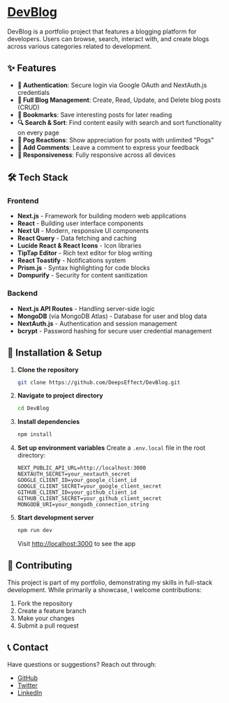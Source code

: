 # [DevBlog](https://dev-blog-chi.vercel.app/)

DevBlog is a portfolio project that features a blogging platform for developers. Users can browse, search, interact with, and create blogs across various categories related to development.

## ✨ Features

- **🔐 Authentication**: Secure login via Google OAuth and NextAuth.js credentials
- **📝 Full Blog Management**: Create, Read, Update, and Delete blog posts (CRUD)
- **🔖 Bookmarks**: Save interesting posts for later reading
- **🔍 Search & Sort**: Find content easily with search and sort functionality on every page
- **👏 Pog Reactions**: Show appreciation for posts with unlimited "Pogs"
- **💬 Add Comments**: Leave a comment to express your feedback
- **📱 Responsiveness**: Fully responsive across all devices

## 🛠️ Tech Stack

### Frontend

- **Next.js** - Framework for building modern web applications
- **React** - Building user interface components
- **Next UI** - Modern, responsive UI components
- **React Query** - Data fetching and caching
- **Lucide React & React Icons** - Icon libraries
- **TipTap Editor** - Rich text editor for blog writing 
- **React Toastify** - Notifications system
- **Prism.js** - Syntax highlighting for code blocks
- **Dompurify** - Security for content sanitization

### Backend

- **Next.js API Routes** - Handling server-side logic
- **MongoDB** (via MongoDB Atlas) - Database for user and blog data
- **NextAuth.js** - Authentication and session management
- **bcrypt** - Password hashing for secure user credential management

## 🚀 Installation & Setup

1. **Clone the repository**

   ```bash
   git clone https://github.com/DeepsEffect/DevBlog.git
   ```

2. **Navigate to project directory**

   ```bash
   cd DevBlog
   ```

3. **Install dependencies**

   ```bash
   npm install
   ```

4. **Set up environment variables**
   Create a `.env.local` file in the root directory:

   ```
   NEXT_PUBLIC_API_URL=http://localhost:3000
   NEXTAUTH_SECRET=your_nextauth_secret
   GOOGLE_CLIENT_ID=your_google_client_id
   GOOGLE_CLIENT_SECRET=your_google_client_secret
   GITHUB_CLIENT_ID=your_github_client_id
   GITHUB_CLIENT_SECRET=your_github_client_secret
   MONGODB_URI=your_mongodb_connection_string
   ```

5. **Start development server**
   ```bash
   npm run dev
   ```
   Visit [http://localhost:3000](http://localhost:3000) to see the app

## 🤝 Contributing

This project is part of my portfolio, demonstrating my skills in full-stack development. While primarily a showcase, I welcome contributions:

1. Fork the repository
2. Create a feature branch
3. Make your changes
4. Submit a pull request

## 📞 Contact

Have questions or suggestions? Reach out through:

- [GitHub](https://github.com/DeepsEffect)
- [Twitter](https://x.com/JalalAhmed7845)
- [LinkedIn](https://www.linkedin.com/in/jalal-ahmed-dev)
